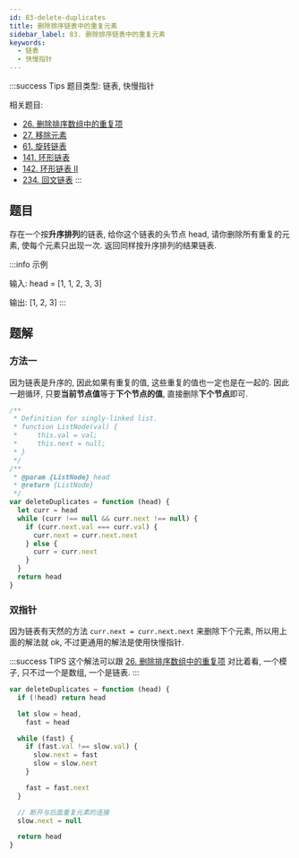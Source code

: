 ```yaml
---
id: 83-delete-duplicates
title: 删除排序链表中的重复元素
sidebar_label: 83. 删除排序链表中的重复元素
keywords:
  - 链表
  - 快慢指针
---
```


:::success Tips
题目类型: 链表, 快慢指针

相关题目:

- [26. 删除排序数组中的重复项](/leetcode/easy/26-remove-duplicates)
- [27. 移除元素](/leetcode/easy/27-remove-element)
- [61. 旋转链表](/leetcode/medium/61-rotate-right)
- [141. 环形链表](/leetcode/easy/141-has-cycle)
- [142. 环形链表 II](/leetcode/medium/142-detect-cycle)
- [234. 回文链表](/leetcode/easy/234-is-palindrome)
:::

## 题目

存在一个按**升序排列**的链表, 给你这个链表的头节点 head, 请你删除所有重复的元素, 使每个元素只出现一次. 返回同样按升序排列的结果链表.

:::info 示例

输入: head = [1, 1, 2, 3, 3]

输出: [1, 2, 3]
:::

## 题解

### 方法一

因为链表是升序的, 因此如果有重复的值, 这些重复的值也一定也是在一起的. 因此一趟循环, 只要**当前节点值**等于**下个节点的值**, 直接删除**下个节点**即可.

```ts
/**
 * Definition for singly-linked list.
 * function ListNode(val) {
 *     this.val = val;
 *     this.next = null;
 * }
 */
/**
 * @param {ListNode} head
 * @return {ListNode}
 */
var deleteDuplicates = function (head) {
  let curr = head
  while (curr !== null && curr.next !== null) {
    if (curr.next.val === curr.val) {
      curr.next = curr.next.next
    } else {
      curr = curr.next
    }
  }
  return head
}
```

### 双指针

因为链表有天然的方法 `curr.next = curr.next.next` 来删除下个元素, 所以用上面的解法就 ok, 不过更通用的解法是使用快慢指针.

:::success TIPS
这个解法可以跟 [26. 删除排序数组中的重复项](/leetcode/easy/26-remove-duplicates) 对比着看, 一个模子, 只不过一个是数组, 一个是链表.
:::

```ts
var deleteDuplicates = function (head) {
  if (!head) return head

  let slow = head,
    fast = head

  while (fast) {
    if (fast.val !== slow.val) {
      slow.next = fast
      slow = slow.next
    }

    fast = fast.next
  }

  // 断开与后面重复元素的连接
  slow.next = null

  return head
}
```
